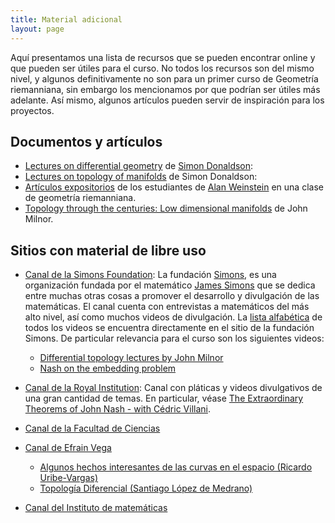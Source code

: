 ```yaml
---
title: Material adicional
layout: page
---
```


Aquí presentamos una lista de recursos que se pueden encontrar online y que pueden ser útiles para el curso.
No todos los recursos son del mismo nivel, y algunos definitivamente no son para un primer curso de Geometría riemanniana, sin embargo los  mencionamos por que podrían ser útiles más adelante.
Así mismo, algunos artículos pueden servir de inspiración para los proyectos.

## Documentos y artículos

- [Lectures on differential geometry](http://wwwf.imperial.ac.uk/~skdona/lecturenotes/GAUSS.PDF) de [Simon Donaldson](http://wwwf.imperial.ac.uk/~skdona/):
- [Lectures on topology of manifolds](http://wwwf.imperial.ac.uk/~skdona/MANIFOLDS.PDF) de Simon Donaldson:
- [Artículos expositorios](https://math.berkeley.edu/~alanw/240papers00.html) de los estudiantes de [Alan Weinstein](https://math.berkeley.edu/~alanw/) en una clase de geometría riemanniana.
- [Topology through the centuries: Low dimensional manifolds](http://www.ams.org/journals/bull/2015-52-04/S0273-0979-2015-01507-7/S0273-0979-2015-01507-7.pdf) de John Milnor.


## Sitios con material de libre uso
- [Canal de la Simons Foundation](https://www.youtube.com/user/SimonsFoundation):
 La fundación [Simons](https://www.simonsfoundation.org/), es una organización fundada por el matemático [James Simons](https://es.wikipedia.org/wiki/Jim_Simons)
 que se dedica entre muchas otras cosas a promover el desarrollo y divulgación de las matemáticas.
 El canal cuenta con entrevistas a matemáticos del más alto nivel, así como muchos videos de divulgación.
 La [lista alfabética](https://www.simonsfoundation.org/category/multimedia/science-lives/alphabetical-listing/) de todos los videos se encuentra directamente en el sitio de la fundación Simons.
 De particular relevancia para el curso son los siguientes videos:
   - [Differential topology lectures by John Milnor](https://www.simonsfoundation.org/science_lives_video/professor-john-w-milnor/)
   - [Nash on the embedding problem](https://www.simonsfoundation.org/science_lives_video/john-nash-2/?chapter=21)
- [Canal de la Royal Institution](https://www.youtube.com/user/TheRoyalInstitution):
 Canal con pláticas y videos divulgativos de una gran cantidad de temas.
 En particular, véase [The Extraordinary Theorems of John Nash - with Cédric Villani](https://www.youtube.com/watch?v=iHKa8F-RsEM).

- [Canal de la Facultad de Ciencias](https://www.youtube.com/channel/UCAvg7yOE4-25TPDUeKFUztA)

- [Canal de Efrain Vega](https://www.youtube.com/user/efveglan)
  - [Algunos hechos interesantes de las curvas en el espacio (Ricardo Uribe-Vargas)](https://www.youtube.com/watch?v=3TZCa4pN8V8)
  - [Topología Diferencial (Santiago López de Medrano)](https://www.youtube.com/watch?v=xMyJIG6B4ik)

- [Canal del Instituto de matemáticas](https://www.youtube.com/user/VideosIMUNAM)

